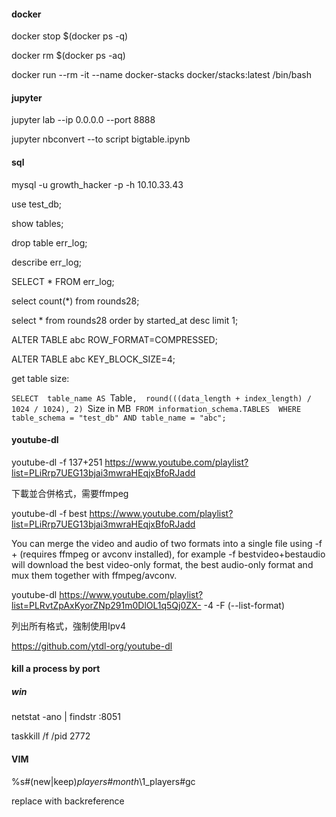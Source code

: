 #### docker
docker stop $(docker ps -q)

docker rm $(docker ps -aq)

docker run --rm -it --name docker-stacks docker/stacks:latest /bin/bash

#### jupyter

jupyter lab --ip 0.0.0.0 --port 8888

jupyter nbconvert --to script bigtable.ipynb 

#### sql

mysql -u growth_hacker -p -h 10.10.33.43

use test_db;

show tables;

drop table err_log;

describe err_log;

SELECT * FROM err_log;

select count(*) from rounds28;

select * from rounds28 order by started_at desc limit 1;

ALTER TABLE abc ROW_FORMAT=COMPRESSED;

ALTER TABLE abc KEY_BLOCK_SIZE=4;

get table size:

`SELECT 
    table_name AS `Table`, 
    round(((data_length + index_length) / 1024 / 1024), 2) `Size in MB` 
FROM information_schema.TABLES 
WHERE table_schema = "test_db"
    AND table_name = "abc";
`

#### youtube-dl

youtube-dl -f 137+251 https://www.youtube.com/playlist?list=PLiRrp7UEG13bjai3mwraHEqjxBfoRJadd

下載並合併格式，需要ffmpeg

youtube-dl -f best https://www.youtube.com/playlist?list=PLiRrp7UEG13bjai3mwraHEqjxBfoRJadd

You can merge the video and audio of two formats into a single file using -f <video-format>+<audio-format> (requires ffmpeg or avconv installed), for example -f bestvideo+bestaudio will download the best video-only format, the best audio-only format and mux them together with ffmpeg/avconv.

youtube-dl https://www.youtube.com/playlist?list=PLRvtZpAxKyorZNp291m0DlOL1q5Qj0ZX- -4 -F (--list-format)

列出所有格式，強制使用Ipv4

https://github.com/ytdl-org/youtube-dl

#### kill a process by port

##### win

netstat -ano | findstr :8051

taskkill /f /pid 2772

#### VIM

%s#\(new\|keep\)_players#month_\1_players#gc

replace with backreference




